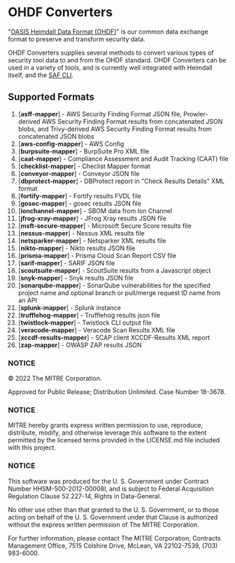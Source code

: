 # OHDF Converters

"[OASIS Heimdall Data Format (OHDF)](https://saf.mitre.org/#/normalize)" is our common data exchange format to preserve and transform security data.

OHDF Converters supplies several methods to convert various types of security tool data to and from the OHDF standard. OHDF Converters can be used in a variety of tools, and is currently well integrated with Heimdall itself, and the [SAF CLI](https://github.com/mitre/saf).

## Supported Formats
1.  [**asff-mapper**] - AWS Security Finding Format JSON file, Prowler-derived AWS Security Finding Format results from concatenated JSON blobs, and Trivy-derived AWS Security Finding Format results from concatenated JSON blobs
2.  [**aws-config-mapper**] - AWS Config
3.  [**burpsuite-mapper**] - BurpSuite Pro XML file
4.  [**caat-mapper**] - Compliance Assessment and Audit Tracking (CAAT) file
5.  [**checklist-mapper**] - Checlist Mapper format
6.  [**conveyor-mapper**] - Conveyor JSON file
7.  [**dbprotect-mapper**] - DBProtect report in "Check Results Details" XML format
8.  [**fortify-mapper**] - Fortify results FVDL file
9.  [**gosec-mapper**] - gosec results JSON file
10. [**ionchannel-mapper**] - SBOM data from Ion Channel
11. [**jfrog-xray-mapper**] - JFrog Xray results JSON file
12. [**msft-secure-mapper**] - Microsoft Secure Score results file
13. [**nessus-mapper**] - Nessus XML results file
14. [**netsparker-mapper**] - Netsparker XML results file
15. [**nikto-mapper**] - Nikto results JSON file
16. [**prisma-mapper**] - Prisma Cloud Scan Report CSV file
17. [**sarif-mapper**] - SARIF JSON file
18. [**scoutsuite-mapper**] - ScoutSuite results from a Javascript object
19. [**snyk-mapper**] - Snyk results JSON file
20. [**sonarqube-mapper**] - SonarQube vulnerabilities for the specified project name and optional branch or pull/merge request ID name from an API
21. [**splunk-mapper**] - Splunk instance
22. [**trufflehog-mapper**] - Trufflehog results json file 
23. [**twistlock-mapper**] - Twistlock CLI output file
24. [**veracode-mapper**] - Veracode Scan Results XML file
25. [**xccdf-results-mapper**] - SCAP client XCCDF-Results XML report
26. [**zap-mapper**] - OWASP ZAP results JSON

### NOTICE

© 2022 The MITRE Corporation.

Approved for Public Release; Distribution Unlimited. Case Number 18-3678.

### NOTICE

MITRE hereby grants express written permission to use, reproduce, distribute, modify, and otherwise leverage this software to the extent permitted by the licensed terms provided in the LICENSE.md file included with this project.

### NOTICE

This software was produced for the U. S. Government under Contract Number HHSM-500-2012-00008I, and is subject to Federal Acquisition Regulation Clause 52.227-14, Rights in Data-General.

No other use other than that granted to the U. S. Government, or to those acting on behalf of the U. S. Government under that Clause is authorized without the express written permission of The MITRE Corporation.

For further information, please contact The MITRE Corporation, Contracts Management Office, 7515 Colshire Drive, McLean, VA  22102-7539, (703) 983-6000.
